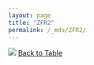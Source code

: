 ```yaml
---
layout: page
title: "ZFR2"
permalink: /_mds/ZFR2/
---
```


![](../../alns_9.28.22/aln_5HSAA121708_0.976.png?raw=true
)
[Back to Table](../../display)
